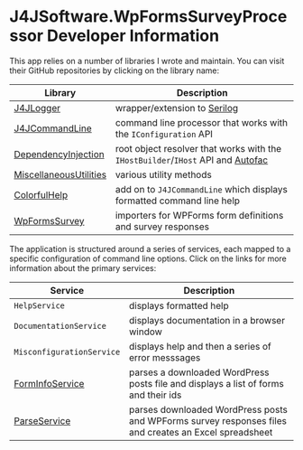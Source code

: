 # J4JSoftware.WpFormsSurveyProcessor Developer Information

This app relies on a number of libraries I wrote and maintain. You can visit their GitHub repositories by clicking on the library name:

|Library|Description|
|-------|-----------|
|[J4JLogger](https://github.com/markolbert/J4JLogging)|wrapper/extension to [Serilog](https://github.com/serilog)|
|[J4JCommandLine](https://github.com/markolbert/J4JCommandLine)|command line processor that works with the `IConfiguration` API|
|[DependencyInjection](https://github.com/markolbert/ProgrammingUtilities/tree/master/DependencyInjection)|root object resolver that works with the `IHostBuilder`/`IHost` API and [Autofac](https://autofac.org/)|
|[MiscellaneousUtilities](https://github.com/markolbert/ProgrammingUtilities/tree/master/MiscellaneousUtilities)|various utility methods|
|[ColorfulHelp](https://github.com/markolbert/ProgrammingUtilities/tree/master/MiscellaneousUtilities)|add on to `J4JCommandLine` which displays formatted command line help|
|[WpFormsSurvey](https://github.com/markolbert/WPFormsSurveyProcessor/blob/master/WpFormsSurvey/docs/readme.md)|importers for WPForms form definitions and survey responses|

The application is structured around a series of services, each mapped to a specific configuration of command line options. Click on the links for more information about the primary services:

|Service|Description|
|-------|-----------|
|`HelpService`|displays formatted help|
|`DocumentationService`|displays documentation in a browser window|
|`MisconfigurationService`|displays help and then a series of error messsages|
|[FormInfoService](form-info-service.md)|parses a downloaded WordPress posts file and displays a list of forms and their ids|
|[ParseService](parsing-service.md)|parses downloaded WordPress posts and WPForms survey responses files and creates an Excel spreadsheet|

